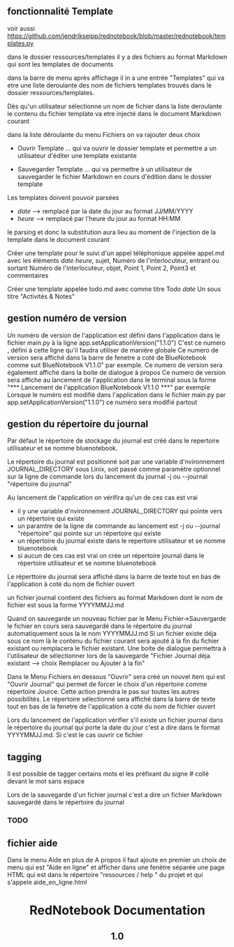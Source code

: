 ## fonctionnalité Template

voir aussi https://github.com/jendrikseipp/rednotebook/blob/master/rednotebook/templates.py

dans le dossier ressources/templates il y a des fichiers au format Markdown qui sont les templates de documents

dans la barre de menu  après affichage il in a une entrée "Templates" qui va etre une liste deroulante des nom de fichiers templates trouvés dans le dossier ressources/templates.

Dès qu'un utilisateur sélectionne un nom de fichier dans la liste deroulante le contenu du fichier template va etre injecté dans le document Markdown courant

dans la liste déroulante du menu Fichiers on va rajouter deux choix

- Ouvrir Template ... qui va ouvrir le dossier template et permettre a un utilisateur d'éditer une template existante

- Sauvegarder Template ... qui va permettre à un utilisateur de sauvegarder le fichier Markdown en cours d'édition dans le dossier template

Les templates doivent pouvoir parsées
- $date$ --> remplacé par la date du jour au format JJ/MM/YYYY
- $heure$ --> remplacé par l'heure du jour au format HH:MM

le parsing et donc la substitution aura lieu au moment de l'injection de la template dans le document courant

Créer une template pour le suivi d'un appel téléphonique appelée appel.md avec les éléments $date$ $heure$, sujet, Numéro de l'interlocuteur, entrant ou sortant Numéro de l'interlocuteur, objet, Point 1, Point 2, Point3 et commentaires


Créer une template appelée todo.md avec comme titre Todo $date$ 
Un sous titre "Activités & Notes" 
 

## gestion numéro de version

Un numéro de version de l'application est défini dans l'application dans le fichier main.py à la ligne
app.setApplicationVersion("1.1.0")
C'est ce numero , défini à cette ligne qu'il faudra utiliser de manière globale
Ce numero de version sera affiché dans la barre de fenetre a coté de BlueNotebook comme suit BlueNotebook V1.1.0" par exemple.
Ce numero de version sera également affiché dans la boite de dialogue à propos
Ce numero de version sera affiche au lancement de l'application dans le terminal sous la forme "*** Lancement de l'application BlueNotebook V1.1.0 ***" par exemple
Lorsque le numéro est modifié dans l'application dans le fichier main.py par 
app.setApplicationVersion("1.1.0") ce numéro sera modifié partout

## gestion du répertoire du journal

Par défaut le répertoire de stockage du journal est créé dans le repertoire utilisateur et se nomme bluenotebook. 

Le répertoire du journal est positionné soit par une variable d'nvironnement JOURNAL_DIRECTORY sous Linix, soit passé comme paramètre optionnel sur la ligne de commande lors du lancement du journal -j ou --journal "répertoire du journal"

Au lancement de l'application on vérifira qu'un de ces cas est vrai
- il y   une variable d'nvironnement JOURNAL_DIRECTORY qui pointe vers un répertoire qui existe
- un paramtre de la ligne de commande au lancement est -j ou --journal "répertoire" qui pointe sur un répertoire qui existe
- un répertoire du journal existe  dans le repertoire utilisateur et se nomme bluenotebook
- si aucun de ces cas est vrai on crée un répertoire journal dans le répertoire utilisateur et se nomme bluenotebook

Le réperttoire du journal sera affiché dans la barre de texte tout en bas de l'application à coté du nom de fichier ouvert

un fichier journal contient des fichiers au format Markdown dont le nom de fichier est sous la forme YYYYMMJJ.md

Quand on sauvegarde un nouveau fichier par le Menu Fichier->Sauvergarde le fichier en cours sera sauvegardé dans le répertoire du journal automatiquement sous la le nom YYYYMMJJ.md 
Si un fichier existe déja sous ce nom là le contenu du fichier courant sera ajouté à la fin du fichier existant ou remplacera le fichier existant. Une boite de dialogue  permettra à l'utilisateur de sélectionner lors de la sauvegarde "Fichier Journal déja existant --> choix Remplacer ou Ajouter à la fin"

Dans le Menu Fichiers en dessous "Ouvrir" sera créé un  nouvel item qui est "Ouvrir Journal" qui permet de forcer le choix d'un répertoire comme répertoire Jource. Cette action prendra le pas sur toutes les autres possibilités. Le répertoire sélectionné sera affiché dans la barre de texte tout en bas de la fenetre de l'application à coté du nom de fichier ouvert

Lors du lancement de l'application vérifier s'il existe un fichier journal dans le répertoire du journal qui porte la date du jour c'est a dire dans le format YYYYMMJJ.md. Si c'est le cas ouvrir ce fichier




## tagging

Il est possible de tagger certains mots el les préfixant du signe # collé devant le mot sans espace

Lors de la sauvegarde d'un fichier journal c'est a dire un fichier Markdown sauvegardé dans le répertoire du journal  

### TODO


## fichier aide

Dans le menu Aide en plus de A propos il faut ajoute en premier un choix de menu qui est "Aide en ligne" et afficher dans une fenètre séparée une page HTML qui est dans le répertoire "ressources / help " du projet et qui s'appele aide_en_ligne.html

<!DOCTYPE html>
<html lang="fr">
<head>
<meta charset="utf-8">
<title>Bluenotebook Documentation</title>

<body>
<header>
<hgroup>
<h1>RedNotebook Documentation</h1>
<h2>1.0</h2>
</hgroup>
</header>

</body>
</html>